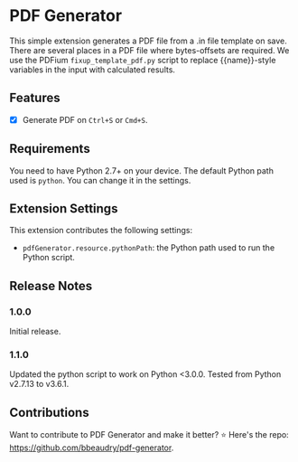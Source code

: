 # PDF Generator

This simple extension generates a PDF file from a .in file template on save. There are several places in a PDF file where bytes-offsets are required. We use the PDFium `fixup_template_pdf.py` script to replace {{name}}-style variables in the input with calculated results.

## Features

- [x] Generate PDF on `Ctrl+S` or `Cmd+S`.

## Requirements

You need to have Python 2.7+ on your device. The default Python path used is `python`. You can change it in the settings.

## Extension Settings

This extension contributes the following settings:

* `pdfGenerator.resource.pythonPath`: the Python path used to run the Python script.

## Release Notes

### 1.0.0

Initial release. 

### 1.1.0

Updated the python script to work on Python <3.0.0. Tested from Python v2.7.13 to v3.6.1.

## Contributions

Want to contribute to PDF Generator and make it better? ⭐️ Here's the repo: https://github.com/bbeaudry/pdf-generator.
